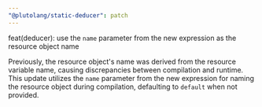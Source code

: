 ```yaml
---
"@plutolang/static-deducer": patch
---
```


feat(deducer): use the `name` parameter from the new expression as the resource object name

Previously, the resource object's name was derived from the resource variable name, causing discrepancies between compilation and runtime. This update utilizes the `name` parameter from the new expression for naming the resource object during compilation, defaulting to `default` when not provided.
